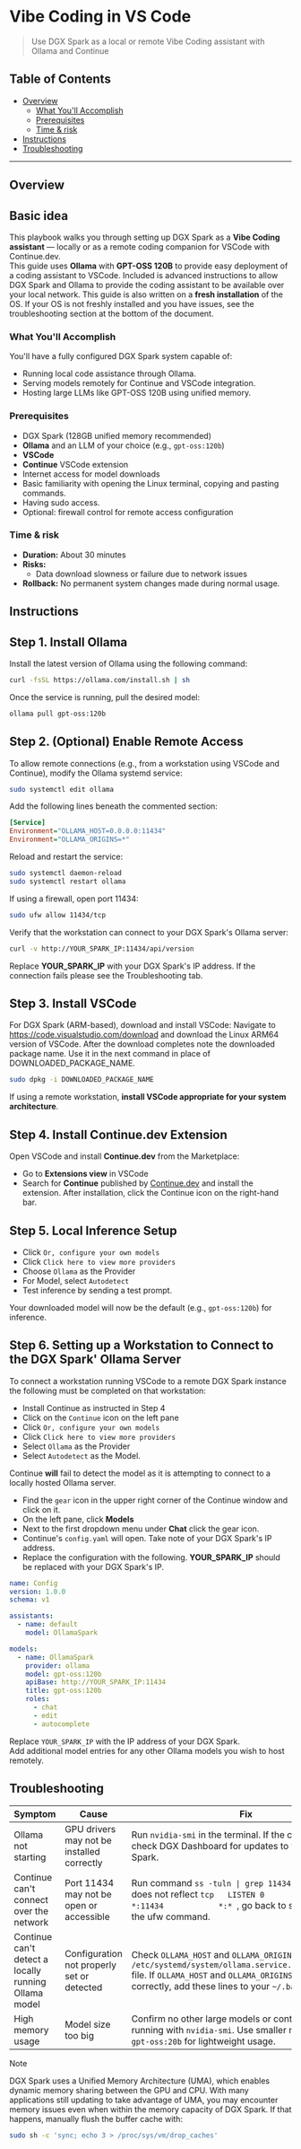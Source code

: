 # Vibe Coding in VS Code

> Use DGX Spark as a local or remote Vibe Coding assistant with Ollama and Continue

## Table of Contents

- [Overview](#overview)
  - [What You'll Accomplish](#what-youll-accomplish)
  - [Prerequisites](#prerequisites)
  - [Time & risk](#time-risk)
- [Instructions](#instructions)
- [Troubleshooting](#troubleshooting)

---

## Overview

## Basic idea

This playbook walks you through setting up DGX Spark as a **Vibe Coding assistant** — locally or as a remote coding companion for VSCode with Continue.dev.  
This guide uses **Ollama** with **GPT-OSS 120B** to provide easy deployment of a coding assistant to VSCode. Included is advanced instructions to allow DGX Spark and Ollama to provide the coding assistant to be available over your local network. This guide is also written on a **fresh installation** of the OS. If your OS is not freshly installed and you have issues, see the troubleshooting section at the bottom of the document.

### What You'll Accomplish

You'll have a fully configured DGX Spark system capable of:
- Running local code assistance through Ollama.
- Serving models remotely for Continue and VSCode integration.
- Hosting large LLMs like GPT-OSS 120B using unified memory.

### Prerequisites

- DGX Spark (128GB unified memory recommended)
- **Ollama** and an LLM of your choice (e.g., `gpt-oss:120b`)
- **VSCode**
- **Continue** VSCode extension
- Internet access for model downloads
- Basic familiarity with opening the Linux terminal, copying and pasting commands.
- Having sudo access.
- Optional: firewall control for remote access configuration

### Time & risk
* **Duration:** About 30 minutes 
* **Risks:** 
  * Data download slowness or failure due to network issues
* **Rollback:** No permanent system changes made during normal usage.

## Instructions

## Step 1. Install Ollama

Install the latest version of Ollama using the following command:

```bash
curl -fsSL https://ollama.com/install.sh | sh
```
Once the service is running, pull the desired model:

```bash
ollama pull gpt-oss:120b
```

## Step 2. (Optional) Enable Remote Access

To allow remote connections (e.g., from a workstation using VSCode and Continue), modify the Ollama systemd service:

```bash
sudo systemctl edit ollama
```

Add the following lines beneath the commented section:

```ini
[Service]
Environment="OLLAMA_HOST=0.0.0.0:11434"
Environment="OLLAMA_ORIGINS=*"
```

Reload and restart the service:

```bash
sudo systemctl daemon-reload
sudo systemctl restart ollama
```

If using a firewall, open port 11434:

```bash
sudo ufw allow 11434/tcp
```

Verify that the workstation can connect to your DGX Spark's Ollama server:

  ```bash
  curl -v http://YOUR_SPARK_IP:11434/api/version
  ```
 Replace **YOUR_SPARK_IP** with your DGX Spark's IP address.
 If the connection fails please see the Troubleshooting tab.

## Step 3. Install VSCode

For DGX Spark (ARM-based), download and install VSCode:
  Navigate to https://code.visualstudio.com/download and download the Linux ARM64 version of VSCode. After
  the download completes note the downloaded package name. Use it in the next command in place of DOWNLOADED_PACKAGE_NAME.
```bash
sudo dpkg -i DOWNLOADED_PACKAGE_NAME
```

If using a remote workstation, **install VSCode appropriate for your system architecture**.

## Step 4. Install Continue.dev Extension

Open VSCode and install **Continue.dev** from the Marketplace:
- Go to **Extensions view** in VSCode
- Search for **Continue** published by [Continue.dev](https://www.continue.dev/) and install the extension.
After installation, click the Continue icon on the right-hand bar.

## Step 5. Local Inference Setup
- Click `Or, configure your own models`
- Click `Click here to view more providers`
- Choose `Ollama` as the Provider
- For Model, select `Autodetect`
- Test inference by sending a test prompt.

Your downloaded model will now be the default (e.g., `gpt-oss:120b`) for inference.

## Step 6. Setting up a Workstation to Connect to the DGX Spark' Ollama Server

To connect a workstation running VSCode to a remote DGX Spark instance the following must be completed on that workstation:
  - Install Continue as instructed in Step 4
  - Click on the `Continue` icon on the left pane
  - Click `Or, configure your own models`
  - Click `Click here to view more providers`
  - Select `Ollama` as the Provider
  - Select `Autodetect` as the Model.

Continue **will** fail to detect the model as it is attempting to connect to a locally hosted Ollama server.
  - Find the `gear` icon in the upper right corner of the Continue window and click on it.
  - On the left pane, click **Models**
  - Next to the first dropdown menu under **Chat** click the gear icon.
  - Continue's `config.yaml` will open. Take note of your DGX Spark's IP address.
  - Replace the configuration with the following. **YOUR_SPARK_IP** should be replaced with your DGX Spark's IP.


```yaml
name: Config
version: 1.0.0
schema: v1

assistants:
  - name: default
    model: OllamaSpark

models:
  - name: OllamaSpark
    provider: ollama
    model: gpt-oss:120b
    apiBase: http://YOUR_SPARK_IP:11434
    title: gpt-oss:120b
    roles:
      - chat
      - edit
      - autocomplete
```

Replace `YOUR_SPARK_IP` with the IP address of your DGX Spark.  
Add additional model entries for any other Ollama models you wish to host remotely.

## Troubleshooting

| Symptom | Cause | Fix |
|---------|-------|-----|
|Ollama not starting|GPU drivers may not be installed correctly|Run `nvidia-smi` in the terminal. If the command fails check DGX Dashboard for updates to your DGX Spark.|
|Continue can't connect over the network|Port 11434 may not be open or accessible|Run command `ss -tuln \| grep 11434`. If the output does not reflect ` tcp   LISTEN 0      4096               *:11434            *:*  `, go back to step 2 and run the ufw command.|
|Continue can't detect a locally running Ollama model|Configuration not properly set or detected|Check `OLLAMA_HOST` and `OLLAMA_ORIGINS` in `/etc/systemd/system/ollama.service.d/override.conf` file. If `OLLAMA_HOST` and `OLLAMA_ORIGINS` are set correctly, add these lines to your `~/.bashrc` file.|
|High memory usage|Model size too big|Confirm no other large models or containers are running with `nvidia-smi`. Use smaller models such as `gpt-oss:20b` for lightweight usage.|

> [!NOTE]
> DGX Spark uses a Unified Memory Architecture (UMA), which enables dynamic memory sharing between the GPU and CPU.
> With many applications still updating to take advantage of UMA, you may encounter memory issues even when within
> the memory capacity of DGX Spark. If that happens, manually flush the buffer cache with:
```bash
sudo sh -c 'sync; echo 3 > /proc/sys/vm/drop_caches'
```
